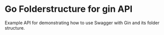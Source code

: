 # Go Folderstructure for gin API

Example API for demonstrating how to use Swagger with Gin and its folder structure. 

